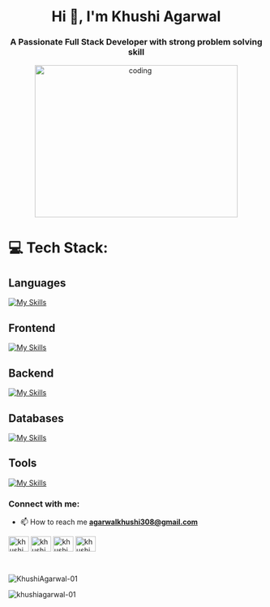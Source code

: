 
<h1 align="center">Hi 👋, I'm Khushi Agarwal</h1>
<h3 align="center">A Passionate Full Stack Developer with strong problem solving skill</h3>

<div align="center" >
  <img width="400"  height="300" src="https://i0.wp.com/assets-global.website-files.com/59e16042ec229e00016d3a66/5dfbd748bfea53eb0216a2df_digital-marketing-listing.gif" alt="coding">
</div>



# 💻 Tech Stack:
<h2>Languages</h2>

[![My Skills](https://skillicons.dev/icons?i=js,cpp,c)](https://skillicons.dev)

<h2>Frontend</h2>
  
[![My Skills](https://skillicons.dev/icons?i=html,css,react,tailwind,redux,bootstrap)](https://skillicons.dev)

<h2>Backend</h2>
 
[![My Skills](https://skillicons.dev/icons?i=nodejs,express,npm)](https://skillicons.dev)

<h2>Databases</h2>
  
[![My Skills](https://skillicons.dev/icons?i=mongo,mysql)](https://skillicons.dev)

<h2>Tools</h2>
 
[![My Skills](https://skillicons.dev/icons?i=git,github,firebase,postman,vscode)](https://skillicons.dev)



<h3 align="left">Connect with me:</h3>

- 📫 How to reach me **agarwalkhushi308@gmail.com**

<p align="left">
<a href="www.linkedin.com/in/khushi-agarwal-61634124a" target="blank"><img align="center" src="https://raw.githubusercontent.com/rahuldkjain/github-profile-readme-generator/master/src/images/icons/Social/linked-in-alt.svg" alt="khushi agarwal" height="30" width="40" /></a>
<a href="https://instagram.com/khushi_agarwal_" target="blank"><img align="center" src="https://raw.githubusercontent.com/rahuldkjain/github-profile-readme-generator/master/src/images/icons/Social/instagram.svg" alt="khushi_agarwal_" height="30" width="40" /></a>
<a href="https://www.leetcode.com/khushi_agarwal_" target="blank"><img align="center" src="https://raw.githubusercontent.com/rahuldkjain/github-profile-readme-generator/master/src/images/icons/Social/leet-code.svg" alt="khushi_agarwal_" height="30" width="40" /></a>
<a href="https://auth.geeksforgeeks.org/user/khushi_agarwal_" target="blank"><img align="center" src="https://raw.githubusercontent.com/rahuldkjain/github-profile-readme-generator/master/src/images/icons/Social/geeks-for-geeks.svg" alt="khushi_agarwal_" height="30" width="40" /></a>
</p>
<br>
<p align="left">
  <img src="https://github-readme-stats.vercel.app/api/top-langs?username=KhushiAgarwal-01&show_icons=true&locale=en&layout=compact" alt="KhushiAgarwal-01" />
<!-- </p>
<p>&nbsp;<img align="center" src="https://github-readme-stats.vercel.app/api?username=khushiagarwal-01&show_icons=true&locale=en" alt="khushiagarwal-01" /></p> -->
<br>
<p><img align="center" src="https://github-readme-streak-stats.herokuapp.com/?user=khushiagarwal-01&" alt="khushiagarwal-01" /></p>

